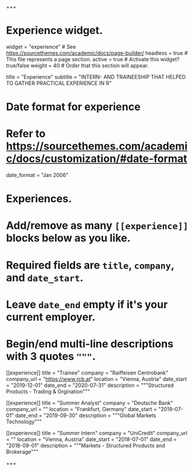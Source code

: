 +++
# Experience widget.
widget = "experience"  # See https://sourcethemes.com/academic/docs/page-builder/
headless = true  # This file represents a page section.
active = true  # Activate this widget? true/false
weight = 40  # Order that this section will appear.

title = "Experience"
subtitle = "INTERN- AND TRAINEESHIP THAT HELPED TO GATHER PRACTICAL EXPERIENCE IN R"

# Date format for experience
#   Refer to https://sourcethemes.com/academic/docs/customization/#date-format
date_format = "Jan 2006"

# Experiences.
#   Add/remove as many `[[experience]]` blocks below as you like.
#   Required fields are `title`, `company`, and `date_start`.
#   Leave `date_end` empty if it's your current employer.
#   Begin/end multi-line descriptions with 3 quotes `"""`.
[[experience]]
  title = "Trainee"
  company = "Raiffeisen Centrobank"
  company_url = "https://www.rcb.at"
  location = "Vienna, Austria"
  date_start = "2019-12-01"
  date_end = "2020-07-31"
  description = """Structured Products - Trading & Orgination"""


[[experience]]
  title = "Summer Analyst"
  company = "Deutsche Bank"
  company_url = ""
  location = "Frankfurt, Germany"
  date_start = "2019-07-01"
  date_end = "2019-09-30"
  description = """Global Markets Technology"""

[[experience]]
  title = "Summer Intern"
  company = "UniCredit"
  company_url = ""
  location = "Vienna, Austria"
  date_start = "2018-07-01"
  date_end = "2018-09-01"
  description = """Markets - Structured Products and Brokerage"""

  
+++

